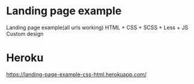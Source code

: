 # Landing page example
Landing page example(all urls working)
HTML + CSS + SCSS + Less + JS
Custom design

# Heroku
https://landing-page-example-css-html.herokuapp.com/
